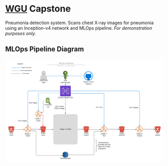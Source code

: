 # [WGU](https://www.wgu.edu/) Capstone
Pneumonia detection system. Scans chest X-ray images for pneumonia using an Inception-v4 network and MLOps pipeline. *For demonstration purposes only.*

## MLOps Pipeline Diagram
<p align="center">
  <img src="https://raw.githubusercontent.com/wburklund/wgu-capstone/master/images/MLOps_Pipeline.png">
</p>
